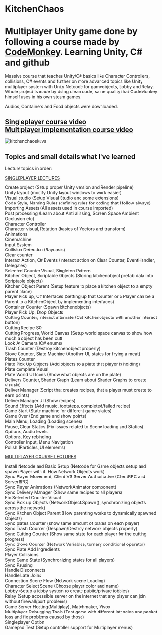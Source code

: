 # KitchenChaos
<div>
 <h1>Multiplayer Unity game done by following a course made by
 <a href="https://www.youtube.com/@CodeMonkeyUnity">CodeMonkey</a>. Learning Unity, C# and github</h1> 
</div>
 

 Massive course that teaches Unity/C# basics like Character Controllers, collisions, C# events and further on more advanced topics like Unity multiplayer system
 with Unity Netcode for gameobjects, Lobby and Relay. Whole project is made by doing clean code, same quality that CodeMonkey himself uses in his own steam games.

 Audios, Containers and Food objects were downloaded.
 <div>
  <h2>
  <a href="https://youtu.be/AmGSEH7QcDg">Singleplayer course video</a><br />
  <a href="https://youtu.be/7glCsF9fv3s">Multiplayer implementation course video</a><br />
   </h2>
 </div>
 
![kitchenchaoskuva](https://github.com/SKIPAH/KitchenChaos/assets/61183450/a5286547-6d7e-400d-801c-ac473d371692)

## Topics and small details what I've learned

Lecture topics in order:  
<div>
  <a href="https://unitycodemonkey.com/kitchenchaoscourse.php">SINGLEPLAYER LECTURES</a><br />  
 </div> 
 
Create project (Setup proper Unity version and Render pipeline)  
Unity layout (modify Unity layout windows to work easier)  
Visual studio (Setup Visual Studio and some extensions)  
Code Style, Naming Rules (defining rules for coding that I follow always)  
Importing Assets (All assets used in course imported)  
Post processing (Learn about Anti aliasing, Screen Space Ambient Occlusion etc)  
Character Controller   
Character visual, Rotation (basics of Vectors and transform)  
Animations  
Cinemachine  
Input System  
Collision Detection (Raycasts)  
Clear counter  
Interact Action, C# Events (Interact action on Clear Counter, EventHandler, Delegates)  
Selected Counter Visual, Singleton Pattern  
Kitchen Object, Scriptable Objects (Storing kitchenobject prefab data into Scriptable objects)  
Kitchen Object Parent (Setup feature to place a kitchen object to a empty parent place)  
Player Pick up, C# Interfaces (Setting up that Counter or a Player can be a Parent to a KitchenObject by implementing interfaces)  
Container Counter (Spawn kitchenobjects)  
Player Pick Up, Drop Objects  
Cutting Counter, Interact alternate (Cut kitchenobjects with another interact button)  
Cutting Recipe SO  
Cutting Progress, World Canvas (Setup world space canvas to show how much a object has been cut)  
Look At Camera (C# enums)  
Trash Counter (Destroy kitchenobject properly)  
Stove Counter, State Machine (Another UI, states for frying a meat)  
Plates Counter  
Plate Pick Up Objects (Add objects to a plate that player is holding)  
Plate complete Visual  
Plate World UI Icons (Show what objects are on the plate)  
Delivery Counter, Shader Graph (Learn about Shader Graphs to create visuals)  
Deliver Manager (Script that creates recipes, that a player must create to earn points)  
Deliver Manager UI (Show recipes)  
Sound Effects (Add music, footsteps, completed/failed recipe)  
Game Start (State machine for different game states)  
Game Over (End game and show points)  
Main Menu, Loading (Loading scenes)  
Pause, Clear Statics (Fix issues related to Scene loading and Statics)  
Options, Audio levels  
Options, Key rebinding  
Controller Input, Menu Navigation  
Polish (Particles, UI elements)  

 <div>
  <a href="https://unitycodemonkey.com/kitchenchaosmultiplayercourse.php">MULTIPLAYER COURSE LECTURES</a>  
 </div>


Install Netcode and Basic Setup (Netcode for Game objects setup and spawn Player with it. How Network Objects work)  
Sync Player Movement, Client VS Server Authoritative (ClientRPC and ServerRPC)  
Sync Player Animations (NetworkAnimator component)  
Sync Delivery Manager (Show same recipes to all players)  
Fix Selected Counter Visual  
Sync Pick up Objects (NetworkObject.Spawn(), synchronizing objects across the network)  
Sync Kitchen Object Parent (How parenting works to dynamically spawned Objects)  
Sync plates Counter (show same amount of plates on each player)  
Sync Trash Counter (Despawn/Destroy network objects properly)  
Sync Cutting Counter (Show same state for each player for the cutting progress)  
Sync Stove Counter (Network Variables, ternary conditional operator)  
Sync Plate Add Ingredients  
Player Collisions   
Sync Game State (Synchronizing states for all players)  
Sync Pausing   
Handle Disconnects  
Handle Late Joins  
Connection Scene Flow (Network scene Loading)  
Character Select Scene (Choose player color and name)  
Lobby (Setup a lobby system to create public/private lobbies)  
Relay (Setup accessible server on the internet that any player can join without firewall/port problems)  
Game Server Hosting(Multiplay), Matchmaker, Vivox  
Multiplayer Debugging Tools (Test game with different latencies and packet loss and fix problems caused by those)  
Singleplayer Option  
Gamepad Test (Setup controller support for Multiplayer menus)  
